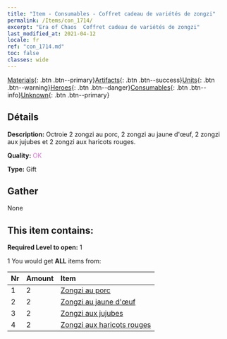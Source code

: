```yaml
---
title: "Item - Consumables - Coffret cadeau de variétés de zongzi"
permalink: /Items/con_1714/
excerpt: "Era of Chaos  Coffret cadeau de variétés de zongzi"
last_modified_at: 2021-04-12
locale: fr
ref: "con_1714.md"
toc: false
classes: wide
---
```

 [Materials](/fr/Items/){: .btn .btn--primary}[Artifacts](/fr/Items/Artifacts/){: .btn .btn--success}[Units](/fr/Items/Units/){: .btn .btn--warning}[Heroes](/fr/Items/Heroes/){: .btn .btn--danger}[Consumables](/fr/Items/Consumables/){: .btn .btn--info}[Unknown](/fr/Items/Unknown/){: .btn .btn--primary}

## Détails
 **Description:** Octroie 2 zongzi au porc, 2 zongzi au jaune d'œuf, 2 zongzi aux jujubes et 2 zongzi aux haricots rouges.

 **Quality:** <span style="color: #DA70D6">OK</span>

 **Type:** Gift

## Gather

  None

## This item contains:

 **Required Level to open:** 1

 1 You would get **ALL** items  from:

  | Nr | Amount |     Item    |
  |:---|:-------|:------------|
  | 1 | 2 | [Zongzi au porc](/fr/Items/con_542/) | 
  | 2 | 2 | [Zongzi au jaune d'œuf](/fr/Items/con_543/) | 
  | 3 | 2 | [Zongzi aux jujubes](/fr/Items/con_544/) | 
  | 4 | 2 | [Zongzi aux haricots rouges](/fr/Items/con_545/) | 
